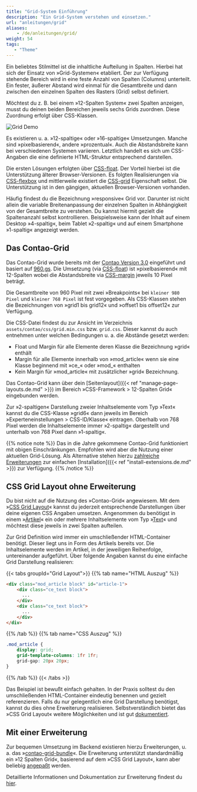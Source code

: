 ```yaml
---
title: "Grid-System Einführung"
description: "Ein Grid-System verstehen und einsetzen."
url: "anleitungen/grid"
aliases:
    - /de/anleitungen/grid/
weight: 54
tags: 
   - "Theme"
---
```


Ein beliebtes Stilmittel ist die inhaltliche Aufteilung in Spalten. Hierbei hat sich der Einsatz von »Grid-Systemen«
etabliert. Der zur Verfügung stehende Bereich wird in eine feste Anzahl von Spalten (Columns) unterteilt. Ein 
fester, äußerer Abstand wird einmal für die Gesamtbreite und dann zwischen den einzelnen Spalten des Rasters (Grid) selbst definiert. 

Möchtest du z. B. bei einem »12-Spalten System« zwei Spalten anzeigen, musst du deinen beiden Bereichen jeweils sechs Grids 
zuordnen. Diese Zuordnung erfolgt über CSS-Klassen.

![Grid Demo](/de/guides/images/de/grid/grid-struktur.jpg?classes=shadow)

Es existieren u. a. »12-spaltige« oder »16-spaltige« Umsetzungen. Manche sind »pixelbasierend«, andere »prozentual«. 
Auch die Abstandsbreite kann bei verschiedenen Systemen variieren. Letztlich handelt es sich um CSS-Angaben 
die eine definierte HTML-Struktur entsprechend darstellen.

Die ersten Lösungen erfolgten über [CSS-float](https://developer.mozilla.org/de/docs/Web/CSS/float). Der Vorteil 
hierbei ist die Unterstützung älterer Browser-Versionen. Es folgten Realisierungen via
[CSS-flexbox](https://developer.mozilla.org/en-US/docs/Web/CSS/flex) und mittlerweile existiert die 
[CSS-grid](https://developer.mozilla.org/de/docs/Web/CSS/grid) Eigenschaft selbst. Die Unterstützung ist in den gängigen, 
aktuellen Browser-Versionen vorhanden.

Häufig findest du die Bezeichnung »responsive« Grid vor. Darunter ist nicht allein die variable Breitenanpassung 
der einzelnen Spalten in Abhängigkeit von der Gesamtbreite zu verstehen. Du kannst hiermit gezielt die Spaltenanzahl
selbst kontrollieren. Beispielsweise kann der Inhalt auf einem Desktop »4-spaltig«, beim Tablet »2-spaltig« und auf 
einem Smartphone »1-spaltig« angezeigt werden.


## Das Contao-Grid

Das Contao-Grid wurde bereits mit der [Contao Version 3.0](https://contao.org/de/news/contao_3-0-RC1.html) eingeführt 
und basiert auf [960.gs](https://github.com/nathansmith/960-grid-system/). Die Umsetzung (via 
[CSS-float](https://developer.mozilla.org/de/docs/Web/CSS/float)) ist »pixelbasierend« mit 12-Spalten wobei
die Abstandsbreite via [CSS-margin](https://developer.mozilla.org/de/docs/Web/CSS/margin) jeweils 10 Pixel beträgt.

Die Gesamtbreite von 960 Pixel mit zwei »Breakpoints« bei `kleiner 980 Pixel` 
und `kleiner 768 Pixel` ist fest vorgegeben. Als CSS-Klassen stehen die Bezeichnungen von »grid1 bis grid12« und 
»offset1 bis offset12« zur Verfügung. 

Die CSS-Datei findest du zur Ansicht im Verzeichnis `assets/contao/css/grid.min.css` bzw. `grid.css`. Dieser kannst
du auch entnehmen unter welchen Bedingungen u. a. die Abstände gesetzt werden:

- Float und Margin für alle Elemente deren Klasse die Bezeichnung »grid« enthält
- Margin für alle Elemente innerhalb von »mod\_article« wenn sie eine Klasse beginnend mit »ce\_« oder »mod\_« enthalten
- Kein Margin für »mod\_article« mit zusätzlicher »grid« Bezeichnung.

Das Contao-Grid kann über dein [Seitenlayout]({{< ref "manage-page-layouts.de.md" >}}) im Bereich 
»CSS-Framework > 12-Spalten Grid« eingebunden werden. 

Zur »2-spaltigen« Darstellung zweier Inhaltselemente vom Typ »Text« kannst du die CSS-Klasse »grid6« dann jeweils im 
Bereich »Experteneinstellungen > CSS-ID/Klasse« eintragen. Oberhalb von 768 Pixel werden die Inhaltselemente immer
»2-spaltig« dargestellt und unterhalb von 768 Pixel dann »1-spaltig«.

{{% notice note %}}
Das in die Jahre gekommene Contao-Grid funktioniert mit obigen Einschränkungen. Empfohlen wird aber die Nutzung einer 
aktuellen Grid-Lösung. Als Alternative stehen hierzu [zahlreiche Erweiterungen](https://extensions.contao.org/?q=grid) zur 
einfachen [Installation]({{< ref "install-extensions.de.md" >}}) zur Verfügung. 
{{% /notice %}}


## CSS Grid Layout ohne Erweiterung

Du bist nicht auf die Nutzung des »Contao-Grid« angewiesem. Mit dem 
»[CSS Grid Layout](https://developer.mozilla.org/de/docs/Web/CSS/CSS_Grid_Layout)« kannst du jederzeit entsprechende
Darstellungen über deine eigenen CSS Angaben umsetzen. Angenommen du benötigst in 
einem »[Artikel](/de/artikelverwaltung/artikel/)« ein oder mehrere Inhaltselemente vom Typ 
»[Text](/de/artikelverwaltung/inhaltselemente/#text)« und möchtest diese jeweils in zwei Spalten aufteilen.

Zur Grid Definition wird immer ein umschließender HTML-Container benötigt. Dieser liegt uns in Form des Artikels bereits
vor. Die Inhaltselemente werden im Artikel, in der jeweiligen Reihenfolge, untereinander aufgeführt. Über folgende
Angaben kannst du eine einfache Grid Darstellung realisieren:

{{< tabs groupId="Grid Layout">}}
{{% tab name="HTML Auszug" %}}
```html
<div class="mod_article block" id="article-1">
    <div class="ce_text block">
      ...
    </div>
    <div class="ce_text block">
      ...
    </div>
</div>
```
{{% /tab %}}
{{% tab name="CSS Auszug" %}}
```css
.mod_article {
    display: grid;
    grid-template-columns: 1fr 1fr;
    grid-gap: 20px 20px;
}
```
{{% /tab %}}
{{< /tabs >}}

Das Beispiel ist bewußt einfach gehalten. In der Praxis solltest du den umschließenden HTML-Container eindeutig 
benennen und gezielt referenzieren. Falls du nur gelegentlich eine Grid Darstellung benötigst, kannst du dies ohne
Erweiterung realisieren. Selbstverständlich bietet das »CSS Grid Layout« weitere Möglichkeiten und ist gut
[dokumentiert](https://developer.mozilla.org/de/docs/Web/CSS/CSS_Grid_Layout).


## Mit einer Erweiterung

Zur bequemen Umsetzung im Backend existieren hierzu Erweiterungen, u. a. das 
»[contao-grid-bundle](https://extensions.contao.org/?q=euf&pages=1&p=erdmannfreunde%2Fcontao-grid-bundle)«. Die 
Erweiterung unterstützt standardmäßig ein »12 Spalten Grid«, basierend auf dem »CSS Grid Layout«, kann aber beliebig 
[angepaßt](https://github.com/ErdmannFreunde/contao-grid-bundle) werden. 

Detaillierte Informationen und Dokumentation zur Erweiterung findest du 
[hier](https://erdmann-freunde.de/dokumentationen/contao-erweiterungen/euf-grid/).

